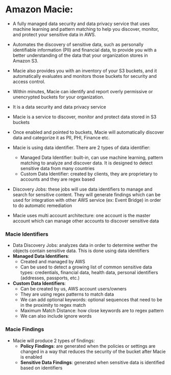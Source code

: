 # Amazon Macie:
- A fully managed data security and data privacy service that uses machine learning and pattern matching to help you discover, monitor, and protect your sensitive data in AWS. 
- Automates the discovery of sensitive data, such as personally identifiable information (PII) and financial data, to provide you with a better understanding of the data that your organization stores in Amazon S3. 
- Macie also provides you with an inventory of your S3 buckets, and it automatically evaluates and monitors those buckets for security and access control. 
- Within minutes, Macie can identify and report overly permissive or unencrypted buckets for your organization. 

- It is a data security and data privacy service
- Macie is a service to discover, monitor and protect data stored in S3 buckets
- Once enabled and pointed to buckets, Macie will automatically discover data and categorize it as PII, PHI, Finance etc.
- Macie is using data identifier. There are 2 types of data identifier:
    - Managed Data Identifier: built-in, can use machine learning, pattern matching to analyze and discover data. It is designed to detect sensitive data from many countries
    - Custom Data Identifier: created by clients, they are proprietary to accounts and they are regex based
- Discovery Jobs: these jobs will use data identifiers to manage and search for sensitive content. They will generate findings which can be used for integration with other AWS service (ex: Event Bridge) in order to do automatic remediation
- Macie uses multi account architecture: one account is the master account which can manage other accounts to discover sensitive data

### Macie Identifiers

- Data Discovery Jobs: analyzes data in order to determine wether the objects contain sensitive data. This is done using data identifiers
- **Managed Data Identifiers**:
    - Created and managed by AWS
    - Can be used to detect a growing list of common sensitive data types: credentials, financial data, health data, personal identifiers (addresses, passports, etc.)
- **Custom Data Identifiers**:
    - Can be created by us, AWS account users/owners
    - They are using regex patterns to match data
    - We can add optional keywords: optional sequences that need to be in the proximity to regex match
    - Maximum Match Distance: how close keywords are to regex pattern
    - We can also include ignore words

### Macie Findings

- Macie will produce 2 types of findings:
    - **Policy Findings**: are generated when the policies or settings are changed in a way that reduces the security of the bucket after Macie is enabled
    - **Sensitive Data Findings**: generated when sensitive data is identified based on identifiers